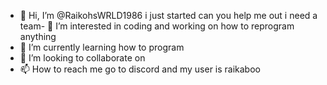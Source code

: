 - 👋 Hi, I’m @RaikohsWRLD1986 i just started can you help me out i need a team- 👀 I’m interested in coding and working on how to reprogram anything 
- 🌱 I’m currently learning how to program
- 💞️ I’m looking to collaborate on 
- 📫 How to reach me go to discord and my user is raikaboo

<!---
RaikohsWRLD1986/RaikohsWRLD1986 is a ✨ special ✨ repository because its `README.md` (this file) appears on your GitHub profile.
You can click the Preview link to take a look at your changes.
--->

